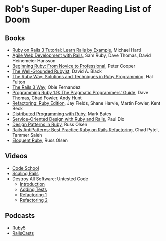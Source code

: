 # Rob's Super-duper Reading List of Doom

## Books
* [Ruby on Rails 3 Tutorial: Learn Rails by
Example](http://www.amazon.co.uk/dp/0321743121), Michael Hartl
* [Agile Web Development with Rails](http://www.amazon.co.uk/dp/1934356549),
Sam Ruby, Dave Thomas, David Heinemeier Hansson
* [Beginning Ruby: From Novice to
Professional](http://www.amazon.co.uk/dp/1430223634), Peter Cooper
* [The Well-Grounded Rubyist](http://www.amazon.co.uk/dp/1933988657), David A.
Black
* [The Ruby Way: Solutions and Techniques in Ruby
Programming](http://www.amazon.co.uk/dp/0672328844), Hal Fulton
* [The Rails 3 Way](http://www.amazon.co.uk/dp/0321601661), Obie Fernandez
* [Programming Ruby 1.9: The Pragmatic Programmers'
Guide](http://www.amazon.co.uk/dp/1934356085), Dave Thomas, Chad Fowler, Andy
Hunt
* [Refactoring: Ruby Edition](http://www.amazon.co.uk/dp/0321603508), Jay
Fields, Shane Harvie, Martin Fowler, Kent Beck
* [Distributed Programming with Ruby](http://www.amazon.co.uk/dp/0321638360),
Mark Bates
* [Service-Oriented Design with Ruby and
Rails](http://www.amazon.co.uk/dp/0321659368), Paul Dix
* [Design Patterns in Ruby](http://www.amazon.co.uk/dp/0321490452), Russ Olsen
* [Rails AntiPatterns: Best Practice Ruby on Rails
Refactoring](http://www.amazon.co.uk/dp/0321604814), Chad Pytel, Tammer Saleh
* [Eloquent Ruby](http://www.amazon.co.uk/dp/0321584104), Russ Olsen

## Videos
* [Code School](http://www.codeschool.com/)
* [Scaling Rails](http://railslab.newrelic.com/scaling-rails)
* Destroy All Software: Untested Code
    * [Introduction](https://www.destroyallsoftware.com/screencasts/catalog/untested-code-part-1-introduction)
    * [Adding Tests](https://www.destroyallsoftware.com/screencasts/catalog/untested-code-part-2-adding-tests)
    * [Refactoring 1](https://www.destroyallsoftware.com/screencasts/catalog/untested-code-part-3-refactoring-1)
    * [Refactoring 2](https://www.destroyallsoftware.com/screencasts/catalog/untested-code-part-4-refactoring-2)

## Podcasts
* [Ruby5](http://ruby5.envylabs.com/)
* [RailsCasts](http://railscasts.com/)
